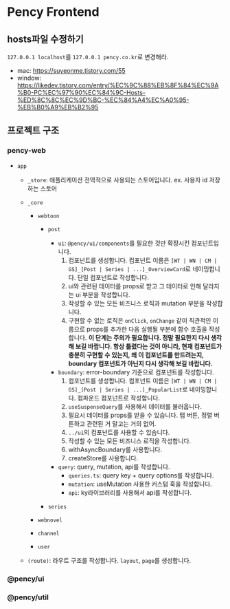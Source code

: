 # Pency Frontend

## hosts파일 수정하기

`127.0.0.1 localhost`를 `127.0.0.1 pency.co.kr`로 변경해라.

- mac: https://suyeonme.tistory.com/55
- window: https://likedev.tistory.com/entry/%EC%9C%88%EB%8F%84%EC%9A%B0-PC%EC%97%90%EC%84%9C-Hosts-%ED%8C%8C%EC%9D%BC-%EC%84%A4%EC%A0%95-%EB%B0%A9%EB%B2%95

## 프로젝트 구조

### pency-web

- `app`

  - `_store`: 애플리케이션 전역적으로 사용되는 스토어입니다. ex. 사용자 id 저장하는 스토어

  - `_core`

    - `webtoon`

      - `post`

        - `ui`: `@pency/ui/components`를 필요한 것만 확장시킨 컴포넌트입니다.
          1. 컴포넌트를 생성합니다. 컴포넌트 이름은 `[WT | WN | CM | GS]_[Post | Series | ...]_OverviewCard`로 네이밍합니다. 단일 컴포넌트로 작성합니다.
          2. ui와 관련된 데이터를 props로 받고 그 데이터로 인해 달라지는 ui 부분을 작성합니다.
          3. 작성할 수 있는 모든 비즈니스 로직과 mutation 부분을 작성합니다.
          4. 구현할 수 없는 로직은 `onClick`, `onChange` 같이 직관적인 이름으로 props를 추가한 다음 실행될 부분에 함수 호출을 작성합니다. **이 단계는 주의가 필요합니다. 정말 필요한지 다시 생각해 보길 바랍니다. 항상 틀렸다는 것이 아니라, 현재 컴포넌트가 충분히 구현할 수 있는지, 왜 이 컴포넌트를 만드려는지, boundary 컴포넌트가 아닌지 다시 생각해 보길 바랍니다.**
        - `boundary`: error-boundary 기준으로 컴포넌트를 작성합니다.
          1. 컴포넌트를 생성합니다. 컴포넌트 이름은 `[WT | WN | CM | GS]_[Post | Series | ...]_PopularList`로 네이밍합니다. 컴파운드 컴포넌트로 작성합니다.
          2. `useSuspenseQuery`를 사용해서 데이터를 불러옵니다.
          3. 필요시 데이터를 props를 받을 수 있습니다. 탭 버튼, 정렬 버튼하고 관련된 거 말고는 거의 없어.
          4. `../ui`의 컴포넌트를 사용할 수 있습니다.
          5. 작성할 수 있는 모든 비즈니스 로직을 작성합니다.
          6. withAsyncBoundary를 사용합니다.
          7. createStore를 사용합니다.
        - `query`: query, mutation, api를 작성합니다.
          - `queries.ts`: query key + query options를 작성합니다.
          - `mutation`: useMutation 사용한 커스텀 훅을 작성합니다.
          - `api`: ky라이브러리를 사용해서 api를 작성합니다.

      - `series`

    - `webnovel`
    - `channel`
    - `user`

  - `(route)`: 라우트 구조를 작성합니다. `layout`, `page`를 생성합니다.

### @pency/ui

### @pency/util
